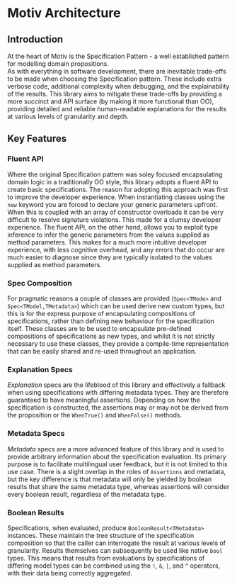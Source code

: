﻿# Motiv Architecture

## Introduction
At the heart of Motiv is the Specification Pattern - a well established pattern for modelling domain propositions.  
As with everything in software development, there are inevitable trade-offs to be made when choosing the 
Specification pattern. These include extra verbose code, additional complexity when debugging, and the 
explainability of the results. This library aims to mitigate these trade-offs by providing a more succinct and API 
surface (by making it more functional than OO), providing detailed and reliable human-readable explanations for the 
results at various levels of granularity and depth.

## Key Features
### Fluent API
Where the original Specification pattern was soley focused encapsulating domain logic in a traditionally OO style, 
this library adopts a fluent API to create basic specifications.  The reason for adopting this approach was first to 
improve the developer experience. When instantiating classes using the `new` keyword you are forced to declare your 
generic parameters upfront. When this is coupled with an array of constructor overloads it can be very difficult to 
resolve signature violations. This made for a clumsy developer experience. The fluent API, on the other hand, allows 
you to exploit type inference to infer the generic parameters from the values supplied as method parameters. This 
makes for a much more intuitive developer experience, with less cognitive overhead, and any errors that do occur are 
much easier to diagnose since they are typically isolated to the values supplied as method parameters.

### Spec Composition
For pragmatic reasons a couple of classes are provided (`Spec<TMode>` and `Spec<TModel,TMetadata>`) which can be 
used derive new custom types, but this is for the express purpose of encapsulating compositions of specifications, 
rather than defining new behaviour for the specification itself. These classes are to be used to encapsulate 
pre-defined compositions of specifications as new types, and whilst it is not strictly necessary to use these classes, 
they provide a compile-time representation that can be easily shared and re-used throughout an application.

### Explanation Specs
_Explanation_ specs are the lifeblood of this library and effectively a fallback when using specifications with 
differing metadata types. They are therefore guaranteed to have meaningful assertions. Depending on how the 
specification is constructed, the assertions may or may not be derived from the proposition or the `WhenTrue()` and 
`WhenFalse()` methods.

### Metadata Specs
_Metadata_ specs are a more advanced feature of this library and is used to provide arbitrary information about the 
specification evaluation.  Its primary purpose is to facilitate multilingual user feedback, but it is not 
limited to this use case.  There is a slight overlap in the roles of `Assertions` and metadata, but the key 
difference is that metadata will only be yielded by boolean results that share the same metadata type, whereas 
assertions will consider every boolean result, regardless of the metadata type.

### Boolean Results
Specifications, when evaluated, produce `BooleanResult<TMetadata>` instances. These maintain the tree structure of 
the specification composition so that the caller can interrogate the result at various levels of granularity. 
Results themselves can subsequently be used like native `bool` types.  This means that results from evaluations by 
specifications of differing model types can be combined using the `!`, `&`, `|`, and `^` operators, with their data
being correctly aggregated.
